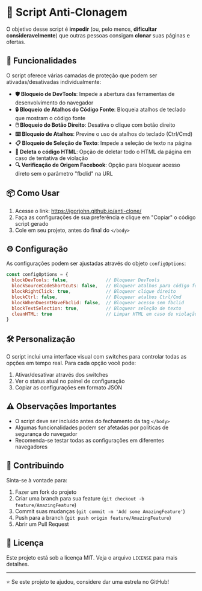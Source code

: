 # 🚫 Script Anti-Clonagem 

O objetivo desse script é **impedir** (ou, pelo menos, **dificultar consideravelmente**) que outras pessoas consigam **clonar** suas páginas e ofertas.

## 🚀 Funcionalidades

O script oferece várias camadas de proteção que podem ser ativadas/desativadas individualmente:

- **🛡️ Bloqueio de DevTools**: Impede a abertura das ferramentas de desenvolvimento do navegador
- **🔒 Bloqueio de Atalhos do Código Fonte**: Bloqueia atalhos de teclado que mostram o código fonte
- **🖱️ Bloqueio do Botão Direito**: Desativa o clique com botão direito
- **⌨️ Bloqueio de Atalhos**: Previne o uso de atalhos do teclado (Ctrl/Cmd)
- **📋 Bloqueio de Seleção de Texto**: Impede a seleção de texto na página
- **🧹 Deleta o código HTML**: Opção de deletar todo o HTML da página em caso de tentativa de violação
- **🔍 Verificação de Origem Facebook**: Opção para bloquear acesso direto sem o parâmetro "fbclid" na URL

## 📦 Como Usar

1. Acesse o link: https://igorjohn.github.io/anti-clone/
2. Faça as configurações de sua preferência e clique em "Copiar" o código script gerado 
3. Cole em seu projeto, antes do final do `</body>`

## ⚙️ Configuração

As configurações podem ser ajustadas através do objeto `configOptions`:

```javascript
const configOptions = {
  blockDevTools: false,              // Bloquear DevTools
  blockSourceCodeShortcuts: false,   // Bloquear atalhos para código fonte
  blockRightClick: true,             // Bloquear clique direito
  blockCtrl: false,                  // Bloquear atalhos Ctrl/Cmd
  blockWhenDoesntHaveFbclid: false,  // Bloquear acesso sem fbclid
  blockTextSelection: true,          // Bloquear seleção de texto
  cleanHTML: true                    // Limpar HTML em caso de violação
}
```

## 🛠️ Personalização

O script inclui uma interface visual com switches para controlar todas as opções em tempo real. Para cada opção você pode:

1. Ativar/desativar através dos switches
2. Ver o status atual no painel de configuração
3. Copiar as configurações em formato JSON

## ⚠️ Observações Importantes

- O script deve ser incluído antes do fechamento da tag `</body>`
- Algumas funcionalidades podem ser afetadas por políticas de segurança do navegador
- Recomenda-se testar todas as configurações em diferentes navegadores

## 🤝 Contribuindo

Sinta-se à vontade para:
1. Fazer um fork do projeto
2. Criar uma branch para sua feature (`git checkout -b feature/AmazingFeature`)
3. Commit suas mudanças (`git commit -m 'Add some AmazingFeature'`)
4. Push para a branch (`git push origin feature/AmazingFeature`)
5. Abrir um Pull Request

## 📝 Licença

Este projeto está sob a licença MIT. Veja o arquivo `LICENSE` para mais detalhes.

---

⭐ Se este projeto te ajudou, considere dar uma estrela no GitHub! 